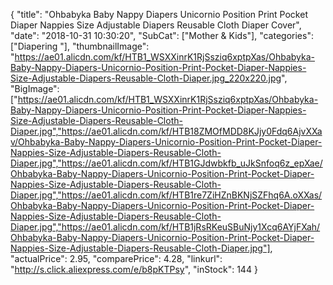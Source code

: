 {
	"title": "Ohbabyka Baby Nappy Diapers Unicornio Position Print Pocket Diaper Nappies Size Adjustable Diapers Reusable Cloth Diaper Cover",
	"date": "2018-10-31 10:30:20",
	"SubCat": ["Mother & Kids"],
	"categories": ["Diapering "],
	"thumbnailImage": "https://ae01.alicdn.com/kf/HTB1_WSXXinrK1RjSsziq6xptpXas/Ohbabyka-Baby-Nappy-Diapers-Unicornio-Position-Print-Pocket-Diaper-Nappies-Size-Adjustable-Diapers-Reusable-Cloth-Diaper.jpg_220x220.jpg",
	"BigImage": ["https://ae01.alicdn.com/kf/HTB1_WSXXinrK1RjSsziq6xptpXas/Ohbabyka-Baby-Nappy-Diapers-Unicornio-Position-Print-Pocket-Diaper-Nappies-Size-Adjustable-Diapers-Reusable-Cloth-Diaper.jpg","https://ae01.alicdn.com/kf/HTB18ZMOfMDD8KJjy0Fdq6AjvXXav/Ohbabyka-Baby-Nappy-Diapers-Unicornio-Position-Print-Pocket-Diaper-Nappies-Size-Adjustable-Diapers-Reusable-Cloth-Diaper.jpg","https://ae01.alicdn.com/kf/HTB1GJdwbkfb_uJkSnfoq6z_epXae/Ohbabyka-Baby-Nappy-Diapers-Unicornio-Position-Print-Pocket-Diaper-Nappies-Size-Adjustable-Diapers-Reusable-Cloth-Diaper.jpg","https://ae01.alicdn.com/kf/HTB1re7ZiHZnBKNjSZFhq6A.oXXas/Ohbabyka-Baby-Nappy-Diapers-Unicornio-Position-Print-Pocket-Diaper-Nappies-Size-Adjustable-Diapers-Reusable-Cloth-Diaper.jpg","https://ae01.alicdn.com/kf/HTB1jRsRKeuSBuNjy1Xcq6AYjFXah/Ohbabyka-Baby-Nappy-Diapers-Unicornio-Position-Print-Pocket-Diaper-Nappies-Size-Adjustable-Diapers-Reusable-Cloth-Diaper.jpg"],
	"actualPrice": 2.95,
	"comparePrice": 4.28,
	"linkurl": "http://s.click.aliexpress.com/e/b8pKTPsy",
	"inStock": 144
}
